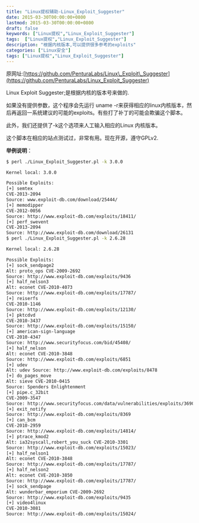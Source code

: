 ```yaml
---
title: "Linux提权辅助-Linux_Exploit_Suggester"
date: 2015-03-30T00:00:00+0800
lastmod: 2015-03-30T00:00:00+0800
draft: false
keywords: ["Linux提权","Linux_Exploit_Suggester"]
tags:  ["Linux提权","Linux_Exploit_Suggester"]
description: "根据内核版本,可以提供很多参考的exploits"
categories: ["Linux安全"]
tags: ["Linux提权","Linux_Exploit_Suggester"]
---
```


原网址:[https://github.com/PenturaLabs/Linux\_Exploit\_Suggester](https://github.com/PenturaLabs/Linux_Exploit_Suggester)

Linux Exploit Suggester;是根据内核的版本号来做的.

如果没有提供参数，这个程序会先运行 uname -r来获得相应的linux内核版本，然后再返回一系统建议的可能的exploits。有些打了补丁的可能会欺骗这个脚本。 

此外，我们还提供了-k这个选项来人工输入相应的Linux 内核版本。

这个脚本在相应的站点测试过，非常有用。现在开源，遵守GPLv2.

**举例说明**：

```bash
$ perl ./Linux_Exploit_Suggester.pl -k 3.0.0

Kernel local: 3.0.0

Possible Exploits:
[+] semtex
CVE-2013-2094
Source: www.exploit-db.com/download/25444/
[+] memodipper
CVE-2012-0056
Source: http://www.exploit-db.com/exploits/18411/
[+] perf_swevent
CVE-2013-2094
Source: http://www.exploit-db.com/download/26131
$ perl ./Linux_Exploit_Suggester.pl -k 2.6.28

Kernel local: 2.6.28

Possible Exploits:
[+] sock_sendpage2
Alt: proto_ops CVE-2009-2692
Source: http://www.exploit-db.com/exploits/9436
[+] half_nelson3
Alt: econet CVE-2010-4073
Source: http://www.exploit-db.com/exploits/17787/
[+] reiserfs
CVE-2010-1146
Source: http://www.exploit-db.com/exploits/12130/
[+] pktcdvd
CVE-2010-3437
Source: http://www.exploit-db.com/exploits/15150/
[+] american-sign-language
CVE-2010-4347
Source: http://www.securityfocus.com/bid/45408/
[+] half_nelson
Alt: econet CVE-2010-3848
Source: http://www.exploit-db.com/exploits/6851
[+] udev
Alt: udev Source: http://www.exploit-db.com/exploits/8478
[+] do_pages_move
Alt: sieve CVE-2010-0415
Source: Spenders Enlightenment
[+] pipe.c_32bit
CVE-2009-3547
Source: http://www.securityfocus.com/data/vulnerabilities/exploits/36901-1.c
[+] exit_notify
Source: http://www.exploit-db.com/exploits/8369
[+] can_bcm
CVE-2010-2959
Source: http://www.exploit-db.com/exploits/14814/
[+] ptrace_kmod2
Alt: ia32syscall,robert_you_suck CVE-2010-3301
Source: http://www.exploit-db.com/exploits/15023/
[+] half_nelson1
Alt: econet CVE-2010-3848
Source: http://www.exploit-db.com/exploits/17787/
[+] half_nelson2
Alt: econet CVE-2010-3850
Source: http://www.exploit-db.com/exploits/17787/
[+] sock_sendpage
Alt: wunderbar_emporium CVE-2009-2692
Source: http://www.exploit-db.com/exploits/9435
[+] video4linux
CVE-2010-3081
Source: http://www.exploit-db.com/exploits/15024/
```

